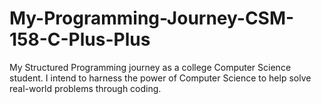 # My-Programming-Journey-CSM-158-C-Plus-Plus
My Structured Programming journey as a college Computer Science student. I intend to harness the power of Computer Science to help solve real-world problems through coding.
